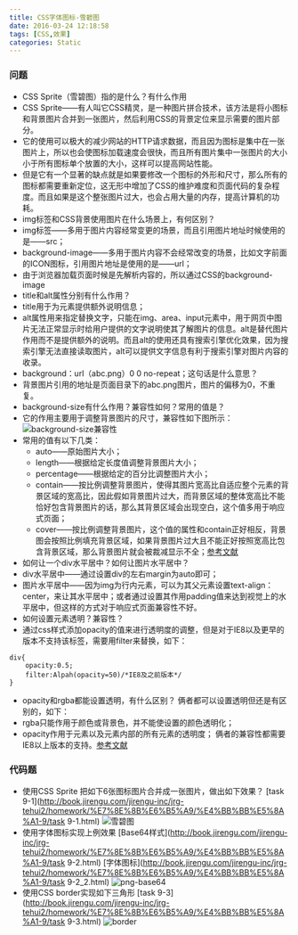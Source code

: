 ```yaml
---
title: CSS字体图标-雪碧图
date: 2016-03-24 12:18:58
tags: [CSS,效果]
categories: Static
---
```

### 问题
- CSS Sprite（雪碧图）指的是什么？有什么作用
- CSS Sprite——有人叫它CSS精灵，是一种图片拼合技术，该方法是将小图标和背景图片合并到一张图片，然后利用CSS的背景定位来显示需要的图片部分。
  <!-- more -->
- 它的使用可以极大的减少网站的HTTP请求数据，而且因为图标是集中在一张图片上，所以也会使图标加载速度会很快，而且所有图片集中一张图片的大小小于所有图标单个放置的大小，这样可以提高网站性能。
- 但是它有一个显著的缺点就是如果要修改一个图标的外形和尺寸，那么所有的图标都需要重新定位，这无形中增加了CSS的维护难度和页面代码的复杂程度。而且如果是这个整张图片过大，也会占用大量的内存，提高计算机的功耗。
- img标签和CSS背景使用图片在什么场景上，有何区别？
- img标签——多用于图片内容经常变更的场景，而且引用图片地址时候使用的是——src；
- background-image——多用于图片内容不会经常改变的场景，比如文字前面的ICON图标，引用图片地址是使用的是——url；
- 由于浏览器加载页面时候是先解析内容的，所以通过CSS的background-image
- title和alt属性分别有什么作用？
- title用于为元素提供额外说明信息；
- alt属性用来指定替换文字，只能在img、area、input元素中，用于网页中图片无法正常显示时给用户提供的文字说明使其了解图片的信息。alt是替代图片作用而不是提供额外的说明。而且alt的使用还具有搜索引擎优化效果，因为搜索引擎无法直接读取图片，alt可以提供文字信息有利于搜索引擎对图片内容的收录。
- background：url（abc.png）0 0 no-repeat；这句话是什么意思？
- 背景图片引用的地址是页面目录下的abc.png图片，图片的偏移为0，不重复。
- background-size有什么作用？兼容性如何？常用的值是？
- 它的作用主要用于调整背景图片的尺寸，兼容性如下图所示：
  ![background-size兼容性](http://upload-images.jianshu.io/upload_images/1606281-963018b25adab1e2.png?imageMogr2/auto-orient/strip%7CimageView2/2/w/1240)
- 常用的值有以下几类：
  - auto——原始图片大小；
  - length——根据给定长度值调整背景图片大小；
  - percentage——根据给定的百分比调整图片大小；
  - contain——按比例调整背景图片，使得其图片宽高比自适应整个元素的背景区域的宽高比，因此假如背景图片过大，而背景区域的整体宽高比不能恰好包含背景图片的话，那么其背景区域会出现空白，这个值多用于响应式页面；
  - cover——按比例调整背景图片，这个值的属性和contain正好相反，背景图会按照比例填充背景区域，如果背景图片过大且不能正好按照宽高比包含背景区域，那么背景图片就会被裁减显示不全；[参考文献](http://sentsin.com/web/939.html)
- 如何让一个div水平居中？如何让图片水平居中？
- div水平居中——通过设置div的左右margin为auto即可；
- 图片水平居中——因为img为行内元素，可以为其父元素设置text-align：center，来让其水平居中；或者通过设置其作用padding值来达到视觉上的水平居中，但这样的方式对于响应式页面兼容性不好。
- 如何设置元素透明？兼容性？
- 通过css样式添加opacity的值来进行透明度的调整，但是对于IE8以及更早的版本不支持该标签，需要用filter来替换，如下：
```
div{
    opacity:0.5;
    filter:Alpah(opacity=50)/*IE8及之前版本*/
}
```
- opacity和rgba都能设置透明，有什么区别？
    俩者都可以设置透明但还是有区别的，如下：
- rgba只能作用于颜色或背景色，并不能使设置的颜色透明化；
- opacity作用于元素以及元素内部的所有元素的透明度；
   俩者的兼容性都需要IE8以上版本的支持。[参考文献](http://blog.csdn.net/q285661571/article/details/7536490)

### 代码题
- 使用CSS Sprite 把如下6张图标图片合并成一张图片，做出如下效果？
   [task 9-1](http://book.jirengu.com/jirengu-inc/jrg-tehui2/homework/%E7%8E%8B%E6%B5%A9/%E4%BB%BB%E5%8A%A1-9/task 9-1.html)
  ![雪碧图](http://upload-images.jianshu.io/upload_images/1606281-d4f98a4402e20831.png?imageMogr2/auto-orient/strip%7CimageView2/2/w/1240)
- 使用字体图标实现上例效果
  [Base64样式](http://book.jirengu.com/jirengu-inc/jrg-tehui2/homework/%E7%8E%8B%E6%B5%A9/%E4%BB%BB%E5%8A%A1-9/task 9-2.html)
  [字体图标](http://book.jirengu.com/jirengu-inc/jrg-tehui2/homework/%E7%8E%8B%E6%B5%A9/%E4%BB%BB%E5%8A%A1-9/task 9-2_2.html)
  ![png-base64](http://upload-images.jianshu.io/upload_images/1606281-020eb12b5359e132.png?imageMogr2/auto-orient/strip%7CimageView2/2/w/1240)
- 使用CSS border实现如下三角形
  [task 9-3](http://book.jirengu.com/jirengu-inc/jrg-tehui2/homework/%E7%8E%8B%E6%B5%A9/%E4%BB%BB%E5%8A%A1-9/task 9-3.html)
  ![border](http://upload-images.jianshu.io/upload_images/1606281-40822f54ea7b777a.png?imageMogr2/auto-orient/strip%7CimageView2/2/w/1240)
